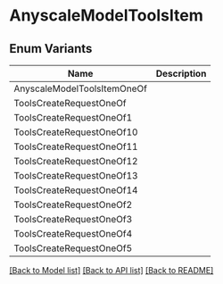# AnyscaleModelToolsItem

## Enum Variants

| Name | Description |
|---- | -----|
| AnyscaleModelToolsItemOneOf |  |
| ToolsCreateRequestOneOf |  |
| ToolsCreateRequestOneOf1 |  |
| ToolsCreateRequestOneOf10 |  |
| ToolsCreateRequestOneOf11 |  |
| ToolsCreateRequestOneOf12 |  |
| ToolsCreateRequestOneOf13 |  |
| ToolsCreateRequestOneOf14 |  |
| ToolsCreateRequestOneOf2 |  |
| ToolsCreateRequestOneOf3 |  |
| ToolsCreateRequestOneOf4 |  |
| ToolsCreateRequestOneOf5 |  |

[[Back to Model list]](../README.md#documentation-for-models) [[Back to API list]](../README.md#documentation-for-api-endpoints) [[Back to README]](../README.md)


